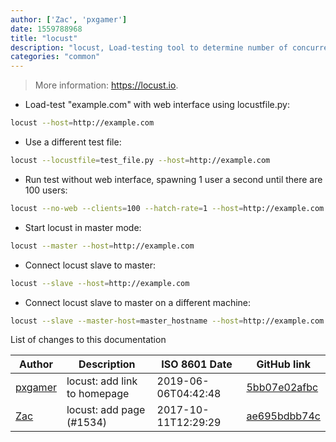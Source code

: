 ```yaml
---
author: ['Zac', 'pxgamer']
date: 1559788968
title: "locust"
description: "locust, Load-testing tool to determine number of concurrent users a system can handle."
categories: "common"
---
```

> More information: <https://locust.io>.

- Load-test "example.com" with web interface using locustfile.py:

```bash
locust --host=http://example.com
```

- Use a different test file:

```bash
locust --locustfile=test_file.py --host=http://example.com
```

- Run test without web interface, spawning 1 user a second until there are 100 users:

```bash
locust --no-web --clients=100 --hatch-rate=1 --host=http://example.com
```

- Start locust in master mode:

```bash
locust --master --host=http://example.com
```

- Connect locust slave to master:

```bash
locust --slave --host=http://example.com
```

- Connect locust slave to master on a different machine:

```bash
locust --slave --master-host=master_hostname --host=http://example.com
```
List of changes to this documentation


Author | Description | ISO 8601 Date | GitHub link
------|-----|-----|-----
[pxgamer](mailto:owzie123@gmail.com) | locust: add link to homepage | 2019-06-06T04:42:48 | [5bb07e02afbc](https://github.com/tldr-pages/tldr/commit/5bb07e02afbcdf66c3d4f6d85124801913dd852b)
[Zac](mailto:zpitones+github@gmail.com) | locust: add page (#1534) | 2017-10-11T12:29:29 | [ae695bdbb74c](https://github.com/tldr-pages/tldr/commit/ae695bdbb74cb9365b43d02f3dd1816eeedbc3f0)

